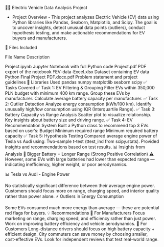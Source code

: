 🚗🔋 Electric Vehicle Data Analysis Project
- Project Overview -
This project analyzes Electric Vehicle (EV) data using Python libraries like Pandas, Seaborn, Matplotlib, and Scipy. The goal is to uncover insights, detect unusual data points (outliers), conduct hypothesis testing, and make actionable recommendations for EV buyers and manufacturers.

📂 Files Included

File Name	Description

Project.ipynb	Jupyter Notebook with full Python code
Project.pdf	PDF export of the notebook
FEV-data-Excel.xlsx	Dataset containing EV data
Python Final Project PDF.docx.pdf	Problem statement and project guidelines
🧰 Libraries Used
pandas
numpy
matplotlib
seaborn
scipy
✅ Tasks Covered
✅ Task 1: EV Filtering & Grouping
Filter EVs within 350,000 PLN budget with minimum 400 km range.
Group these EVs by manufacturer.
Calculate average battery capacity per manufacturer.
✅ Task 2: Outlier Detection
Analyze energy consumption (kWh/100 km).
Identify unusually high/low consumption using IQR (Interquartile Range).
✅ Task 3: Battery Capacity vs Range Analysis
Scatter plot to visualize relationship.
Key insights about battery size and driving range.
✅ Task 4: EV Recommendation System
Built a Python class to recommend top 3 EVs based on user’s:
Budget
Minimum required range
Minimum required battery capacity
✅ Task 5: Hypothesis Testing
Compared average engine power of Tesla vs Audi using:
Two-sample t-test (ttest_ind from scipy.stats).
Provided insights and recommendations based on test results.
📊 Insights from Analysis
🔋 Bigger Battery = Longer Range (Strong Positive Correlation)
⚠️ However, some EVs with large batteries had lower than expected range — indicating inefficiency, higher weight, or poor aerodynamics.

📊 Tesla vs Audi - Engine Power

No statistically significant difference between their average engine power.
Customers should focus more on range, charging speed, and interior quality rather than power alone.
⚡ Outliers in Energy Consumption

Some EVs consumed much more energy than average — these are potential red flags for buyers.
💡 Recommendations
📣 For Manufacturers
Focus marketing on range, charging speed, and efficiency rather than just power.
Work on improving battery efficiency and vehicle aerodynamics.
📣 For Customers
Long-distance drivers should focus on high battery capacity + efficient design.
City commuters can save money by choosing smaller, cost-effective EVs.
Look for independent reviews that test real-world range.
